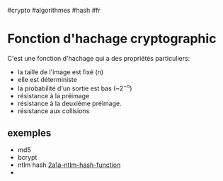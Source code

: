 #crypto #algorithmes #hash #fr 
# Fonction d'hachage cryptographic
C'est une fonction d'hachage qui a des propriétés particuliers:
+ la taille de l'image est fixé ($n$)
+ elle est déterministe
+ la probabilité d'un sortie est bas (~$2^{-n}$)
+ résistance à la préimage
+ résistance à la deuxième préimage.
+ résistance aux collisions
## exemples
+ md5
+ bcrypt
+ ntlm hash [2a1a-ntlm-hash-function](2a1a-ntlm-hash-function.md)
+ 